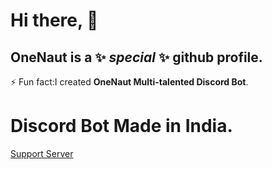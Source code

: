 # Hi there, 👋

<!--


Here are some ideas to get you started:

- 🔭 I’m currently working on ...
- 🌱 I’m currently learning ...
- 👯 I’m looking to collaborate on ...
- 🤔 I’m looking for help with ...
- 💬 Ask me about ...
- 📫 How to reach me: ...
- 😄 Pronouns: ...
-  ...
-->
## **OneNaut** is a ✨ _special_ ✨ github profile.
⚡ Fun fact:I created **OneNaut Multi-talented Discord Bot**.

# Discord Bot Made in India.

[Support Server](https://discord.gg/FDA7afBd6w)
